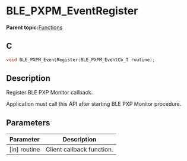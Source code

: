 # BLE\_PXPM\_EventRegister

**Parent topic:**[Functions](GUID-B1B3B94F-2A47-4042-83D2-C565B5E5F44B.md)

## C

```c
void BLE_PXPM_EventRegister(BLE_PXPM_EventCb_T routine);
```

## Description

Register BLE PXP Monitor callback.

Application must call this API after starting BLE PXP Monitor procedure.

## Parameters

|Parameter|Description|
|---------|-----------|
|\[in\] routine|Client callback function.|

